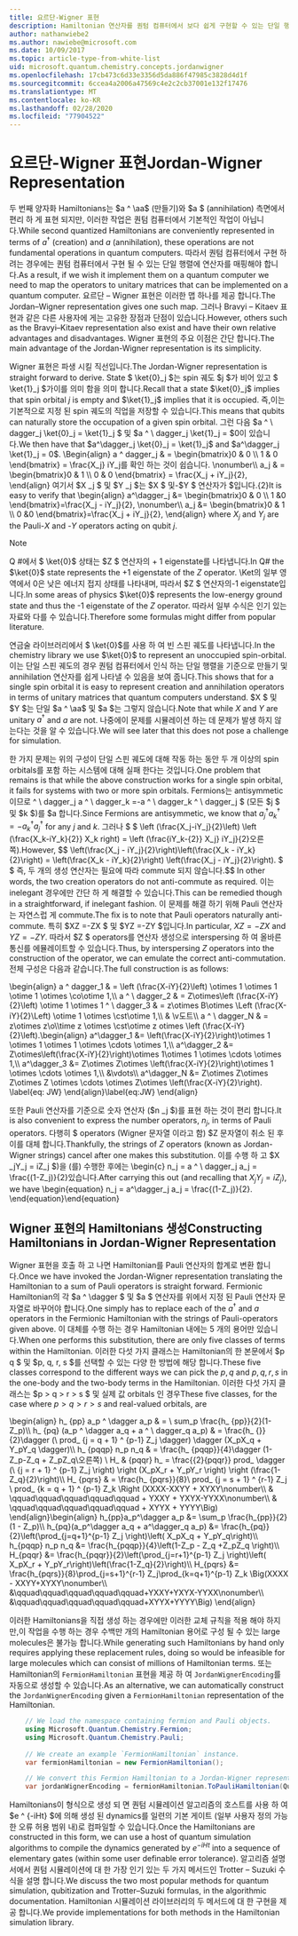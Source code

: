 ```yaml
---
title: 요르단-Wigner 표현
description: Hamiltonian 연산자를 퀀텀 컴퓨터에서 보다 쉽게 구현할 수 있는 단일 행렬에 매핑하는 Wigner 표현에 대해 알아봅니다.
author: nathanwiebe2
ms.author: nawiebe@microsoft.com
ms.date: 10/09/2017
ms.topic: article-type-from-white-list
uid: microsoft.quantum.chemistry.concepts.jordanwigner
ms.openlocfilehash: 17cb473c6d33e3356d5da886f47985c3828d4d1f
ms.sourcegitcommit: 6ccea4a2006a47569c4e2c2cb37001e132f17476
ms.translationtype: MT
ms.contentlocale: ko-KR
ms.lasthandoff: 02/28/2020
ms.locfileid: "77904522"
---
```

# <a name="jordan-wigner-representation"></a><span data-ttu-id="458f5-103">요르단-Wigner 표현</span><span class="sxs-lookup"><span data-stu-id="458f5-103">Jordan-Wigner Representation</span></span>

<span data-ttu-id="458f5-104">두 번째 양자화 Hamiltonians는 $a ^ \aa$ (만들기)와 $a $ (annihilation) 측면에서 편리 하 게 표현 되지만, 이러한 작업은 퀀텀 컴퓨터에서 기본적인 작업이 아닙니다.</span><span class="sxs-lookup"><span data-stu-id="458f5-104">While second quantized Hamiltonians are conveniently represented in terms of $a^\dagger$ (creation) and $a$ (annihilation), these operations are not fundamental operations in quantum computers.</span></span>
<span data-ttu-id="458f5-105">따라서 퀀텀 컴퓨터에서 구현 하려는 경우에는 퀀텀 컴퓨터에서 구현 될 수 있는 단일 행렬에 연산자를 매핑해야 합니다.</span><span class="sxs-lookup"><span data-stu-id="458f5-105">As a result, if we wish it implement them on a quantum computer we need to map the operators to unitary matrices that can be implemented on a quantum computer.</span></span>
<span data-ttu-id="458f5-106">요르단 – Wigner 표현은 이러한 맵 하나를 제공 합니다.</span><span class="sxs-lookup"><span data-stu-id="458f5-106">The Jordan–Wigner representation gives one such map.</span></span>
<span data-ttu-id="458f5-107">그러나 Bravyi – Kitaev 표현과 같은 다른 사용자에 게는 고유한 장점과 단점이 있습니다.</span><span class="sxs-lookup"><span data-stu-id="458f5-107">However, others such as the Bravyi–Kitaev representation also exist and have their own relative advantages and disadvantages.</span></span>
<span data-ttu-id="458f5-108">Wigner 표현의 주요 이점은 간단 합니다.</span><span class="sxs-lookup"><span data-stu-id="458f5-108">The main advantage of the Jordan-Wigner representation is its simplicity.</span></span>

<span data-ttu-id="458f5-109">Wigner 표현은 파생 시킬 직선입니다.</span><span class="sxs-lookup"><span data-stu-id="458f5-109">The Jordan-Wigner representation is straight forward to derive.</span></span>
<span data-ttu-id="458f5-110">State $ \ket{0}_j $는 spin 궤도 $j $가 비어 있고 $ \ket{1}_j $가이를 의미 함을 의미 합니다.</span><span class="sxs-lookup"><span data-stu-id="458f5-110">Recall that a state $\ket{0}_j$ implies that spin orbital $j$ is empty and $\ket{1}_j$ implies that it is occupied.</span></span>
<span data-ttu-id="458f5-111">즉,이는 기본적으로 지정 된 spin 궤도의 직업을 저장할 수 있습니다.</span><span class="sxs-lookup"><span data-stu-id="458f5-111">This means that qubits can naturally store the occupation of a given spin orbital.</span></span>
<span data-ttu-id="458f5-112">그런 다음 $a ^ \ dagger_j \ket{0}_j = \ket{1}_j $ 및 $a ^ \ dagger_j \ket{1}_j = $0이 있습니다.</span><span class="sxs-lookup"><span data-stu-id="458f5-112">We then have that $a^\dagger_j \ket{0}_j = \ket{1}_j$ and $a^\dagger_j \ket{1}_j = 0$.</span></span>
<span data-ttu-id="458f5-113">\Begin{align} a ^ dagger_j & = \begin{bmatrix}0 & 0 \\\ 1 & 0 \end{bmatrix} = \frac{X_j} iY_j를 확인 하는 것이 쉽습니다. \nonumber\\\\ a_j & = \begin{bmatrix}0 & 1 \\\ 0 & 0 \end{bmatrix} = \frac{X_j + iY_j}{2}, \end{align} 여기서 $X _j $ 및 $Y _j $는 $X $ 및-$Y $ 연산자가 $입니다.{2}</span><span class="sxs-lookup"><span data-stu-id="458f5-113">It is easy to verify that \begin{align} a^\dagger_j &= \begin{bmatrix}0 & 0 \\\ 1 &0 \end{bmatrix}=\frac{X_j - iY_j}{2}, \nonumber\\\\ a_j &= \begin{bmatrix}0 & 1 \\\ 0 &0 \end{bmatrix}=\frac{X_j + iY_j}{2}, \end{align} where $X_j$ and $Y_j$ are the Pauli-$X$ and -$Y$ operators acting on qubit $j$.</span></span>

>[!NOTE]
> <span data-ttu-id="458f5-114">Q #에서 $ \ket{0}$ 상태는 $Z $ 연산자의 + 1 eigenstate를 나타냅니다.</span><span class="sxs-lookup"><span data-stu-id="458f5-114">In Q# the $\ket{0}$ state represents the +1 eigenstate of the $Z$ operator.</span></span> <span data-ttu-id="458f5-115">\Ket의 일부 영역에서 ${0}$은 낮은 에너지 접지 상태를 나타내며, 따라서 $Z $ 연산자의-1 eigenstate입니다.</span><span class="sxs-lookup"><span data-stu-id="458f5-115">In some areas of physics $\ket{0}$ represents the low-energy ground state and thus the -1 eigenstate of the $Z$ operator.</span></span> <span data-ttu-id="458f5-116">따라서 일부 수식은 인기 있는 자료와 다를 수 있습니다.</span><span class="sxs-lookup"><span data-stu-id="458f5-116">Therefore some formulas might differ from popular literature.</span></span>

<span data-ttu-id="458f5-117">연금술 라이브러리에서 $ \ket{0}$를 사용 하 여 빈 스핀 궤도를 나타냅니다.</span><span class="sxs-lookup"><span data-stu-id="458f5-117">In the chemistry library we use $\ket{0}$ to represent an unoccupied spin-orbital.</span></span>
<span data-ttu-id="458f5-118">이는 단일 스핀 궤도의 경우 퀀텀 컴퓨터에서 인식 하는 단일 행렬을 기준으로 만들기 및 annihilation 연산자를 쉽게 나타낼 수 있음을 보여 줍니다.</span><span class="sxs-lookup"><span data-stu-id="458f5-118">This shows that for a single spin orbital it is easy to represent creation and annihilation operators in terms of unitary matrices that quantum computers understand.</span></span>
<span data-ttu-id="458f5-119">$X $ 및 $Y $는 단일 $a ^ \aa$ 및 $a $는 그렇지 않습니다.</span><span class="sxs-lookup"><span data-stu-id="458f5-119">Note that while $X$ and $Y$ are unitary $a^\dagger$ and $a$ are not.</span></span>
<span data-ttu-id="458f5-120">나중에이 문제를 시뮬레이션 하는 데 문제가 발생 하지 않는다는 것을 알 수 있습니다.</span><span class="sxs-lookup"><span data-stu-id="458f5-120">We will see later that this does not pose a challenge for simulation.</span></span>

<span data-ttu-id="458f5-121">한 가지 문제는 위의 구성이 단일 스핀 궤도에 대해 작동 하는 동안 두 개 이상의 spin orbitals를 포함 하는 시스템에 대해 실패 한다는 것입니다.</span><span class="sxs-lookup"><span data-stu-id="458f5-121">One problem that remains is that while the above construction works for a single spin orbital, it fails for systems with two or more spin orbitals.</span></span>
<span data-ttu-id="458f5-122">Fermions는 antisymmetic 이므로 ^ \ dagger_j a ^ \ dagger_k =-a ^ \ dagger_k ^ \ dagger_j $ (모든 $j $ 및 $k $)를 $a 합니다.</span><span class="sxs-lookup"><span data-stu-id="458f5-122">Since Fermions are antisymmetic, we know that $a^\dagger_j a^\dagger_k = - a^\dagger_k a^\dagger_j$ for any $j$ and $k$.</span></span>
<span data-ttu-id="458f5-123">그러나 $ $ \left (\frac{X_j-iY_j}{2}\left) \left (\frac{X_k-iY_k}{2}} X_k right) = \left (\frac{iY_k-{2}} X_j} iY_j}{2}오른쪽).</span><span class="sxs-lookup"><span data-stu-id="458f5-123">However, $$ \left(\frac{X_j - iY_j}{2}\right)\left(\frac{X_k - iY_k}{2}\right) = \left(\frac{X_k - iY_k}{2}\right) \left(\frac{X_j - iY_j}{2}\right).</span></span>
<span data-ttu-id="458f5-124">$ $ 즉, 두 개의 생성 연산자는 필요에 따라 commute 되지 않습니다.</span><span class="sxs-lookup"><span data-stu-id="458f5-124">$$ In other words, the two creation operators do not anti-commute as required.</span></span>
<span data-ttu-id="458f5-125">이는 inelegant 경우에만 간단 하 게 해결할 수 있습니다.</span><span class="sxs-lookup"><span data-stu-id="458f5-125">This can be remedied though in a straightforward, if inelegant fashion.</span></span>
<span data-ttu-id="458f5-126">이 문제를 해결 하기 위해 Pauli 연산자는 자연스럽 게 commute.</span><span class="sxs-lookup"><span data-stu-id="458f5-126">The fix is to note that Pauli operators naturally anti-commute.</span></span>
<span data-ttu-id="458f5-127">특히 $XZ =-ZX $ 및 $YZ =-ZY $입니다.</span><span class="sxs-lookup"><span data-stu-id="458f5-127">In particular, $XZ = -ZX$ and $YZ=-ZY$.</span></span>
<span data-ttu-id="458f5-128">따라서 $Z $ operators를 연산자 생성으로 interspersing 하 여 올바른 통신를 에뮬레이트할 수 있습니다.</span><span class="sxs-lookup"><span data-stu-id="458f5-128">Thus, by interspersing $Z$ operators into the construction of the operator, we can emulate the correct anti-commutation.</span></span>
<span data-ttu-id="458f5-129">전체 구성은 다음과 같습니다.</span><span class="sxs-lookup"><span data-stu-id="458f5-129">The full construction is as follows:</span></span> 

<span data-ttu-id="458f5-130">\begin{align} a ^ dagger_1 & = \left (\frac{X-iY}{2}\left) \otimes 1 \otimes 1 \otime 1 \otimes \co\otime 1,\\\\ a ^ \ dagger_2 & = Z\otimes\left (\frac{X-iY}{2}\left) \otime 1 \otimes 1 ^ \ dagger_3 & = z\otimes B\otimes \Left (\frac{X-iY}{2}\Left) \otime 1 \otimes \cst\otime 1,\\\\ & \v도트\\\\ a ^ \ dagger_N & = z\otimes z\o\\\\time z \otimes \cst\otime z otimes \left (\frac{X-iY}{2}\left).</span><span class="sxs-lookup"><span data-stu-id="458f5-130">\begin{align} a^\dagger_1 &= \left(\frac{X-iY}{2}\right)\otimes 1 \otimes 1 \otimes 1 \otimes \cdots \otimes 1,\\\\ a^\dagger_2 &= Z\otimes\left(\frac{X-iY}{2}\right)\otimes 1\otimes 1 \otimes \cdots \otimes 1,\\\\ a^\dagger_3 &= Z\otimes Z\otimes \left(\frac{X-iY}{2}\right)\otimes 1 \otimes \cdots \otimes 1,\\\\ &\vdots\\\\ a^\dagger_N &= Z\otimes Z\otimes Z\otimes Z \otimes \cdots \otimes Z\otimes \left(\frac{X-iY}{2}\right).</span></span> <span data-ttu-id="458f5-131">\label{eq: JW} \end{align}</span><span class="sxs-lookup"><span data-stu-id="458f5-131">\label{eq:JW} \end{align}</span></span>

<span data-ttu-id="458f5-132">또한 Pauli 연산자를 기준으로 숫자 연산자 ($n _j $)를 표현 하는 것이 편리 합니다.</span><span class="sxs-lookup"><span data-stu-id="458f5-132">It is also convenient to express the number operators, $n_j$, in terms of Pauli operators.</span></span>
<span data-ttu-id="458f5-133">다행히 $ operators (Wigner 문자열 이라고 함) $Z 문자열이 취소 된 후이를 대체 합니다.</span><span class="sxs-lookup"><span data-stu-id="458f5-133">Thankfully, the strings of $Z$ operators (known as Jordan-Wigner strings) cancel after one makes this substitution.</span></span>
<span data-ttu-id="458f5-134">이를 수행 하 고 $X _jY_j = iZ_j $)을 (를) 수행한 후에는 \begin{c} n_j = a ^ \ dagger_j a_j = \frac{(1-Z_j)}{2}있습니다.</span><span class="sxs-lookup"><span data-stu-id="458f5-134">After carrying this out (and recalling that $X_jY_j=iZ_j$), we have \begin{equation} n_j = a^\dagger_j a_j = \frac{(1-Z_j)}{2}.</span></span>
<span data-ttu-id="458f5-135">\end{equation}</span><span class="sxs-lookup"><span data-stu-id="458f5-135">\end{equation}</span></span>


## <a name="constructing-hamiltonians-in-jordan-wigner-representation"></a><span data-ttu-id="458f5-136">Wigner 표현의 Hamiltonians 생성</span><span class="sxs-lookup"><span data-stu-id="458f5-136">Constructing Hamiltonians in Jordan-Wigner Representation</span></span>

<span data-ttu-id="458f5-137">Wigner 표현을 호출 하 고 나면 Hamiltonian를 Pauli 연산자의 합계로 변환 합니다.</span><span class="sxs-lookup"><span data-stu-id="458f5-137">Once we have invoked the Jordan-Wigner representation translating the Hamiltonian to a sum of Pauli operators is straight forward.</span></span>
<span data-ttu-id="458f5-138">Fermionic Hamiltonian의 각 $a ^ \dagger $ 및 $a $ 연산자를 위에서 지정 된 Pauli 연산자 문자열로 바꾸어야 합니다.</span><span class="sxs-lookup"><span data-stu-id="458f5-138">One simply has to replace each of the $a^\dagger$ and $a$ operators in the Fermionic Hamiltonian with the strings of Pauli-operators given above.</span></span>
<span data-ttu-id="458f5-139">이 대체를 수행 하는 경우 Hamiltonian 내에는 5 개의 용어만 있습니다.</span><span class="sxs-lookup"><span data-stu-id="458f5-139">When one performs this substitution, there are only five classes of terms within the Hamiltonian.</span></span>
<span data-ttu-id="458f5-140">이러한 다섯 가지 클래스는 Hamiltonian의 한 본문에서 $p q $ 및 $p, q, r, s $를 선택할 수 있는 다양 한 방법에 해당 합니다.</span><span class="sxs-lookup"><span data-stu-id="458f5-140">These five classes correspond to the different ways we can pick the $p,q$ and $p,q,r,s$ in the one-body and the two-body terms in the Hamiltonian.</span></span>
<span data-ttu-id="458f5-141">이러한 다섯 가지 클래스는 $p > q > r > s $ 및 실제 값 orbitals 인 경우</span><span class="sxs-lookup"><span data-stu-id="458f5-141">These five classes, for the case where $p>q>r>s$ and real-valued orbitals, are</span></span>

<span data-ttu-id="458f5-142">\begin{align} h_ {pp} a_p ^ \dagger a_p & = \ sum_p \frac{h_ {pp}}{2}(1-Z_p)\\\\ h_ {pq} (a_p ^ \dagger a_q + a ^ \ dagger_q a_p) & = \frac{h_ {}}{2}\dagger (\ prod_ {j = q + 1} ^ {p-1} Z_j \dagger) \dagger (X_pX_q + Y_pY_q \dagger)\\\\ h_ {pqqp} n_p n_q & = \frac{h_ {pqqp}}{4}\dagger (1-Z_p-Z_q + Z_pZ_q\\오른쪽) \\ H_ & {pqqr} h_ = \frac{{2}{pqqr}} prod_ \dagger (\ {j = r + 1} ^ {p-1} Z_j \right) \right (X_pX_r + Y_pY_r \right) \right (\frac{1-Z_q}{2}\right)\\\\ H_ {pqrs} & = \frac{h_ {pqrs}}{8}\ prod_ {j = s + 1} ^ {r-1} Z_j \ prod_ {k = q + 1} ^ {p-1} Z_k \Right (XXXX-XXYY + XYXY\nonumber\\\\ & \qquad\qquad\qquad\qquad\qquad + YXXY + YXYX-YYXX\nonumber\\\\ & \qquad\qquad\qquad\qquad\qquad + XYYX + YYYY\Big) \end{align}</span><span class="sxs-lookup"><span data-stu-id="458f5-142">\begin{align} h_{pp}a_p^\dagger a_p &= \sum_p \frac{h_{pp}}{2}(1 - Z_p)\\\\ h_{pq}(a_p^\dagger a_q + a^\dagger_q a_p) &= \frac{h_{pq}}{2}\left(\prod_{j=q+1}^{p-1} Z_j \right)\left( X_pX_q + Y_pY_q\right)\\\\ h_{pqqp} n_p n_q &=  \frac{h_{pqqp}}{4}\left(1-Z_p - Z_q +Z_pZ_q \right)\\\\ H_{pqqr} &= \frac{h_{pqqr}}{2}\left(\prod_{j=r+1}^{p-1} Z_j \right)\left( X_pX_r + Y_pY_r\right)\left(\frac{1-Z_q}{2}\right)\\\\ H_{pqrs} &= \frac{h_{pqrs}}{8}\prod_{j=s+1}^{r-1} Z_j\prod_{k=q+1}^{p-1} Z_k \Big(XXXX - XXYY+XYXY\nonumber\\\\ &\qquad\qquad\qquad\qquad\qquad+YXXY+YXYX-YYXX\nonumber\\\\ &\qquad\qquad\qquad\qquad\qquad+XYYX+YYYY\Big) \end{align}</span></span>

<span data-ttu-id="458f5-143">이러한 Hamiltonians을 직접 생성 하는 경우에만 이러한 교체 규칙을 적용 해야 하지만,이 작업을 수행 하는 경우 수백만 개의 Hamiltonian 용어로 구성 될 수 있는 large molecules은 불가능 합니다.</span><span class="sxs-lookup"><span data-stu-id="458f5-143">While generating such Hamiltonians by hand only requires applying these replacement rules, doing so would be infeasible for large molecules which can consist of millions of Hamiltonian terms.</span></span>
<span data-ttu-id="458f5-144">또는 Hamiltonian의 `FermionHamiltonian` 표현을 제공 하 여 `JordanWignerEncoding`를 자동으로 생성할 수 있습니다.</span><span class="sxs-lookup"><span data-stu-id="458f5-144">As an alternative, we can automatically construct the `JordanWignerEncoding` given a `FermionHamiltonian` representation of the Hamiltonian.</span></span>

```csharp
    // We load the namespace containing fermion and Pauli objects. 
    using Microsoft.Quantum.Chemistry.Fermion;
    using Microsoft.Quantum.Chemistry.Pauli;
    
    // We create an example `FermionHamiltonian` instance.
    var fermionHamiltonian = new FermionHamiltonian();

    // We convert this Fermion Hamiltonian to a Jordan-Wigner representation.
    var jordanWignerEncoding = fermionHamiltonian.ToPauliHamiltonian(QubitEncoding.JordanWigner);
```

<span data-ttu-id="458f5-145">Hamiltonians이 형식으로 생성 되 면 퀀텀 시뮬레이션 알고리즘의 호스트를 사용 하 여 $e ^ {-iHt} $에 의해 생성 된 dynamics를 일련의 기본 게이트 (일부 사용자 정의 가능한 오류 허용 범위 내)로 컴파일할 수 있습니다.</span><span class="sxs-lookup"><span data-stu-id="458f5-145">Once the Hamiltonians are constructed in this form, we can use a host of quantum simulation algorithms to compile the dynamics generated by $e^{-iHt}$ into a sequence of elementary gates (within some user definable error tolerance).</span></span>
<span data-ttu-id="458f5-146">알고리즘 설명서에서 퀀텀 시뮬레이션에 대 한 가장 인기 있는 두 가지 메서드인 Trotter – Suzuki 수식을 설명 합니다.</span><span class="sxs-lookup"><span data-stu-id="458f5-146">We discuss the two most popular methods for quantum simulation, qubitization and Trotter–Suzuki formulas, in the algorithmic documentation.</span></span> <span data-ttu-id="458f5-147">Hamiltonian 시뮬레이션 라이브러리의 두 메서드에 대 한 구현을 제공 합니다.</span><span class="sxs-lookup"><span data-stu-id="458f5-147">We provide implementations for both methods in the Hamiltonian simulation library.</span></span>

